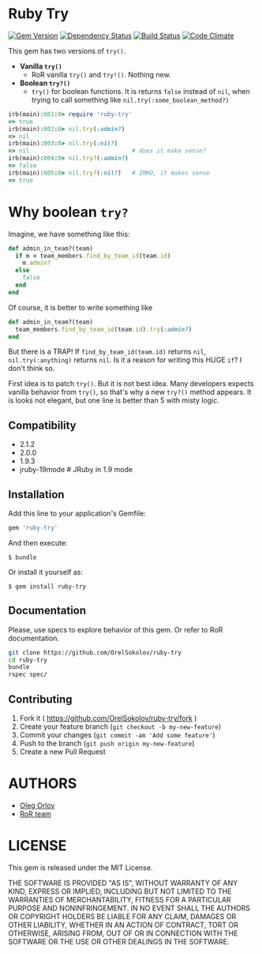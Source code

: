 Ruby Try
========
[![Gem Version](https://badge.fury.io/rb/ruby-try.svg)](http://badge.fury.io/rb/ruby-try)
[![Dependency Status](https://gemnasium.com/OrelSokolov/ruby-try.svg)](https://gemnasium.com/OrelSokolov/ruby-try)
[![Build Status](https://travis-ci.org/OrelSokolov/ruby-try.svg)](https://travis-ci.org/OrelSokolov/ruby-try)
[![Code Climate](https://codeclimate.com/github/OrelSokolov/ruby-try/badges/gpa.svg)](https://codeclimate.com/github/OrelSokolov/ruby-try)

This gem has two versions of `try()`. 

* **Vanilla `try()`** 
  * RoR vanilla `try()` and `try!()`. Nothing new.
* **Boolean `try?()`** 
  * `try()` for boolean functions. It is returns `false` instead of `nil`, when trying to call
something like `nil.try(:some_boolean_method?)`

```ruby
irb(main):001:0> require 'ruby-try'
=> true
irb(main):002:0> nil.try(:admin?)
=> nil
irb(main):003:0> nil.try(:nil?) 
=> nil                             # does it make sense? 
irb(main):004:0> nil.try?(:admin?)
=> false
irb(main):005:0> nil.try?(:nil?)   # IMHO, it makes sense
=> true
```

Why boolean `try?`
=================

Imagine, we have something like this:

```ruby
def admin_in_team?(team)
  if m = team_members.find_by_team_id(team.id)
    m.admin?
  else
    false
  end
end
```

Of course, it is better to write something like

```ruby
def admin_in_team?(team)
  team_members.find_by_team_id(team.id).try(:admin?)
end
```

But there is a TRAP! If `find_by_team_id(team.id)` returns `nil`,
`nil.try(:anything)` returns `nil`. Is it a reason for writing this HUGE `if`?
I don't think so. 

First idea is to patch `try()`. But it is not best idea. Many developers expects
vanilla behavior from `try()`, so that's why a new `try?()` method appears. It is looks not
elegant, but one line is better than 5 with misty logic.

## Compatibility
- 2.1.2
- 2.0.0
- 1.9.3
- jruby-19mode # JRuby in 1.9 mode


## Installation

Add this line to your application's Gemfile:

```ruby
gem 'ruby-try'
```

And then execute:

    $ bundle

Or install it yourself as:

    $ gem install ruby-try

## Documentation
Please, use specs to explore behavior of this gem. Or refer to RoR documentation.

```bash
git clone https://github.com/OrelSokolov/ruby-try
cd ruby-try
bundle
rspec spec/
```

## Contributing

1. Fork it ( https://github.com/OrelSokolov/ruby-try/fork )
2. Create your feature branch (`git checkout -b my-new-feature`)
3. Commit your changes (`git commit -am 'Add some feature'`)
4. Push to the branch (`git push origin my-new-feature`)
5. Create a new Pull Request


AUTHORS
========

* [Oleg Orlov](https://github.com/OrelSokolov)
* [RoR team](https://github.com/rails/rails/blob/master/activesupport/lib/active_support/core_ext/object/try.rb)


LICENSE
=======

This gem is released under the MIT License.

THE SOFTWARE IS PROVIDED "AS IS", WITHOUT WARRANTY OF ANY KIND, EXPRESS OR
IMPLIED, INCLUDING BUT NOT LIMITED TO THE WARRANTIES OF MERCHANTABILITY,
FITNESS FOR A PARTICULAR PURPOSE AND NONINFRINGEMENT. IN NO EVENT SHALL THE
AUTHORS OR COPYRIGHT HOLDERS BE LIABLE FOR ANY CLAIM, DAMAGES OR OTHER
LIABILITY, WHETHER IN AN ACTION OF CONTRACT, TORT OR OTHERWISE, ARISING FROM,
OUT OF OR IN CONNECTION WITH THE SOFTWARE OR THE USE OR OTHER DEALINGS IN
THE SOFTWARE.
